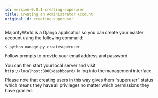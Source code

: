 ```yaml
---
id: version-0.0.1-creating-superuser
title: Creating an Administrator Account
original_id: creating-superuser
---
```


MajorityWorld is a Django application so you can create your master account using the following command:

```console
$ python manage.py createsuperuser
```

Follow prompts to provide your email address and password.

You can then start your local server and visit `http://localhost:8000/dashboard/` to log into the management interface.

Please note that creating users in this way gives them “superuser” status which means they have all privileges no matter which permissions they have granted.